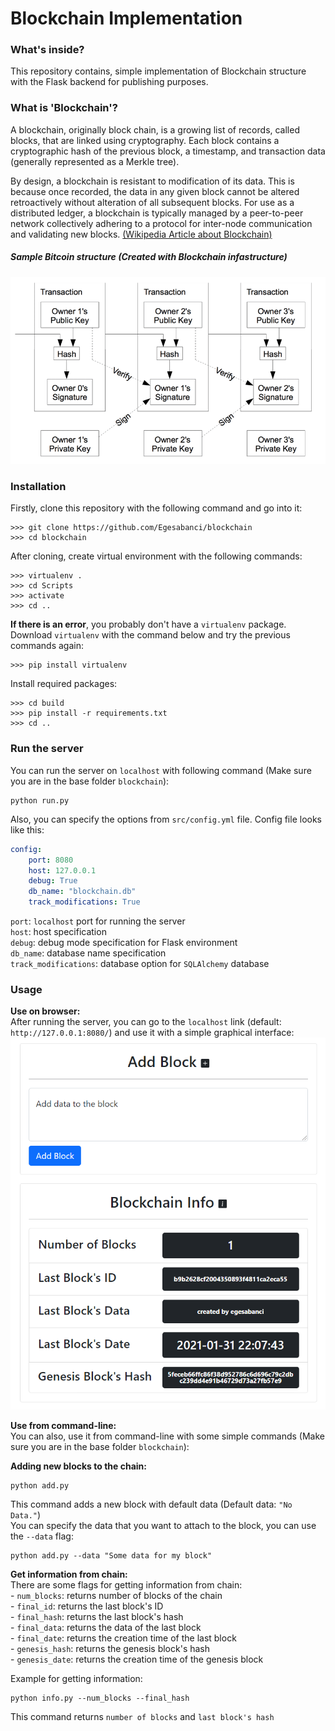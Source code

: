 # Blockchain Implementation

### **What's inside?**
This repository contains, simple implementation of Blockchain structure
with the Flask backend for publishing purposes.

### **What is 'Blockchain'?**
A blockchain, originally block chain, is a growing list of records, 
called blocks, that are linked using cryptography. Each block contains 
a cryptographic hash of the previous block, a timestamp, and transaction 
data (generally represented as a Merkle tree).

By design, a blockchain is resistant to modification of its data. This 
is because once recorded, the data in any given block cannot be altered
retroactively without alteration of all subsequent blocks. For use as a
distributed ledger, a blockchain is typically managed by a peer-to-peer 
network collectively adhering to a protocol for inter-node communication
and validating new blocks.
[(Wikipedia Article about Blockchain)](https://en.wikipedia.org/wiki/Blockchain)

##### **Sample Bitcoin structure** (Created with Blockchain infastructure)
![Sample Bitcoin Structure](https://github.com/Egesabanci/blockchain/blob/master/images/bitcoin_structure.png)

### **Installation**
Firstly, clone this repository with the following command and go into it:
```
>>> git clone https://github.com/Egesabanci/blockchain
>>> cd blockchain
```

After cloning, create virtual environment with the following commands:
```
>>> virtualenv .
>>> cd Scripts
>>> activate
>>> cd .. 
```

**If there is an error**, you probably don't have a `virtualenv` package.
Download `virtualenv` with the command below and try the previous commands again:
```
>>> pip install virtualenv
```

Install required packages:
```
>>> cd build
>>> pip install -r requirements.txt
>>> cd ..
```

### **Run the server**
You can run the server on `localhost` with following command
(Make sure you are in the base folder `blockchain`):
```
python run.py
```
Also, you can specify the options from `src/config.yml` file.
Config file looks like this:
```yaml
config:
    port: 8080
    host: 127.0.0.1
    debug: True
    db_name: "blockchain.db"
    track_modifications: True
```
`port`: `localhost` port for running the server  
`host`: host specification  
`debug`: debug mode specification for Flask environment  
`db_name`: database name specification  
`track_modifications`: database option for `SQLAlchemy` database  

### **Usage**
**Use on browser:**  
After running the server, you can go to the `localhost` link (default: `http://127.0.0.1:8080/`) and use it with a simple graphical interface:
![Web Browser GUI](https://github.com/Egesabanci/blockchain/blob/master/images/example.png)

**Use from command-line:**  
You can also, use it from command-line with some simple commands
(Make sure you are in the base folder `blockchain`):

**Adding new blocks to the chain:**
```
python add.py
```
This command adds a new block with default data (Default data: `"No Data."`)  
You can specify the data that you want to attach to the block, you can use the `--data` flag:
```
python add.py --data "Some data for my block"
```

**Get information from chain:**   
There are some flags for getting information from chain:  
	- `num_blocks`: returns number of blocks of the chain  
 	- `final_id`: returns the last block's ID  
 	- `final_hash`: returns the last block's hash  
 	- `final_data`: returns the data of the last block  
 	- `final_date`: returns the creation time of the last block  
 	- `genesis_hash`: returns the genesis block's hash  
 	- `genesis_date`: returns the creation time of the genesis block  

Example for getting information:
```
python info.py --num_blocks --final_hash
```
This command returns `number of blocks` and `last block's hash`